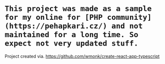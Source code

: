 # `This project was made as a sample for my online for [PHP community](https://pehapkari.cz/) and not maintained for a long time. So expect not very updated stuff.`

Project created via. https://github.com/wmonk/create-react-app-typescript
